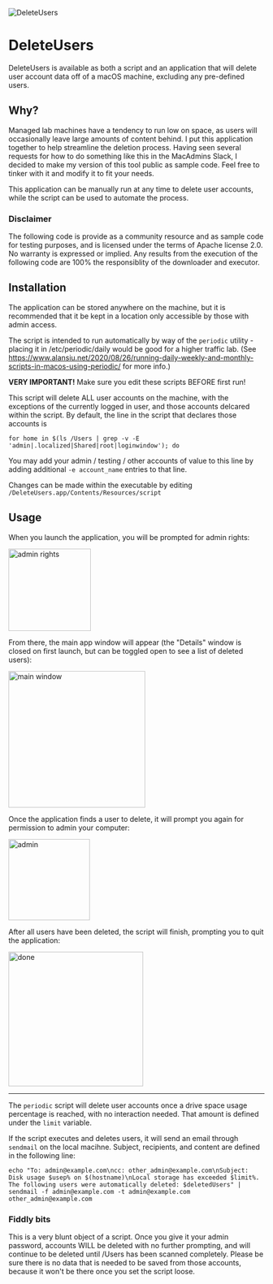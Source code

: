 ![DeleteUsers](https://github.com/zaren/DeleteUsers/assets/2085312/68b7a31e-24ff-4de0-9a1e-e30d01573529)
# DeleteUsers

DeleteUsers is available as both a script and an application that will delete user account data off of a macOS machine, excluding any pre-defined users.

## Why?

Managed lab machines have a tendency to run low on space, as users will occasionally leave large amounts of content behind. I put this application together to help streamline the deletion process. Having seen several requests for how to do something like this in the MacAdmins Slack, I decided to make my version of this tool public as sample code. Feel free to tinker with it and modify it to fit your needs. 

This application can be manually run at any time to delete user accounts, while the script can be used to automate the process.

### Disclaimer

The following code is provide as a community resource and as sample code for testing purposes, and is licensed under the terms of Apache license 2.0. No warranty is expressed or implied. Any results from the execution of the following code are 100% the responsiblity of the downloader and executor.

## Installation

The application can be stored anywhere on the machine, but it is recommended that it be kept in a location only accessible by those with admin access. 

The script is intended to run automatically by way of the `periodic` utility - placing it in /etc/periodic/daily would be good for a higher traffic lab. (See https://www.alansiu.net/2020/08/26/running-daily-weekly-and-monthly-scripts-in-macos-using-periodic/ for more info.)

**VERY IMPORTANT!** Make sure you edit these scripts BEFORE first run! 

This script will delete ALL user accounts on the machine, with the exceptions of the currently logged in user, and those accounts delcared within the script. By default, the line in the script that declares those accounts is

`for home in $(ls /Users | grep -v -E 'admin|.localized|Shared|root|loginwindow'); do`

You may add your admin / testing / other accounts of value to this line by adding additional `-e account_name` entries to that line.

Changes can be made within the executable by editing `/DeleteUsers.app/Contents/Resources/script`

## Usage

When you launch the application, you will be prompted for admin rights:

<img width="162" alt="admin rights" src="https://github.com/zaren/DeleteUsers/assets/2085312/d0a744c3-e1c8-48bd-a90a-65371fc54cc3">

From there, the main app window will appear (the "Details" window is closed on first launch, but can be toggled open to see a list of deleted users):

<img width="269" alt="main window" src="https://github.com/zaren/DeleteUsers/assets/2085312/4f30cd1d-9f17-4728-a05e-accf26aecbc4">

Once the application finds a user to delete, it will prompt you again for permission to admin your computer:

<img width="160" alt="admin" src="https://github.com/zaren/DeleteUsers/assets/2085312/d53176a4-a029-4b00-967d-b56972074797">

After all users have been deleted, the script will finish, prompting you to quit the application:

<img width="265" alt="done" src="https://github.com/zaren/DeleteUsers/assets/2085312/5b5196f9-9d89-4a07-a51f-d2bab0ef4b96">

----- 

The `periodic` script will delete user accounts once a drive space usage percentage is reached, with no interaction needed. That amount is defined under the `limit` variable. 

If the script executes and deletes users, it will send an email through `sendmail` on the local macihne. Subject, recipients, and content are defined in the following line:

`echo "To: admin@example.com\ncc: other_admin@example.com\nSubject: Disk usage $usep% on $(hostname)\nLocal storage has exceeded $limit%. The following users were automatically deleted: $deletedUsers" | sendmail -f admin@example.com -t admin@example.com other_admin@example.com`

### Fiddly bits

This is a very blunt object of a script. Once you give it your admin password, accounts WILL be deleted with no further prompting, and will continue to be deleted until /Users has been scanned completely. Please be sure there is no data that is needed to be saved from those accounts, because it won't be there once you set the script loose.
